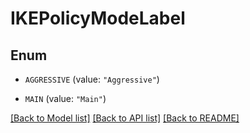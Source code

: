 # IKEPolicyModeLabel

## Enum


* `AGGRESSIVE` (value: `"Aggressive"`)

* `MAIN` (value: `"Main"`)


[[Back to Model list]](../README.md#documentation-for-models) [[Back to API list]](../README.md#documentation-for-api-endpoints) [[Back to README]](../README.md)


